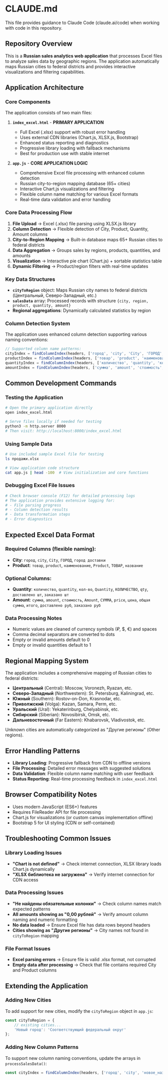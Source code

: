# CLAUDE.md

This file provides guidance to Claude Code (claude.ai/code) when working with code in this repository.

## Repository Overview

This is a **Russian sales analytics web application** that processes Excel files to analyze sales data by geographic regions. The application automatically maps Russian cities to federal districts and provides interactive visualizations and filtering capabilities.

## Application Architecture

### Core Components

The application consists of two main files:

1. **`index_excel.html`** - **PRIMARY APPLICATION**
   - Full Excel (.xlsx) support with robust error handling
   - Uses external CDN libraries (Chart.js, XLSX.js, Bootstrap)
   - Enhanced status reporting and diagnostics
   - Progressive library loading with fallback mechanisms
   - Best for production use with stable internet

2. **`app.js`** - **CORE APPLICATION LOGIC**
   - Comprehensive Excel file processing with enhanced column detection
   - Russian city-to-region mapping database (65+ cities)
   - Interactive Chart.js visualizations and filtering
   - Flexible column name matching for various Excel formats
   - Real-time data validation and error handling

### Core Data Processing Flow

1. **File Upload** → Excel (.xlsx) file parsing using XLSX.js library
2. **Column Detection** → Flexible detection of City, Product, Quantity, Amount columns
3. **City-to-Region Mapping** → Built-in database maps 65+ Russian cities to federal districts
4. **Data Aggregation** → Groups sales by regions, products, quantities, and amounts
5. **Visualization** → Interactive pie chart (Chart.js) + sortable statistics table
6. **Dynamic Filtering** → Product/region filters with real-time updates

### Key Data Structures

- **`cityToRegion`** object: Maps Russian city names to federal districts (Центральный, Северо-Западный, etc.)
- **`salesData`** array: Processed records with structure `{city, region, product, quantity, amount}`
- **Regional aggregations**: Dynamically calculated statistics by region

### Column Detection System

The application uses enhanced column detection supporting various naming conventions:
```javascript
// Supported column name patterns:
cityIndex = findColumnIndex(headers, ['город', 'city', 'City', 'ГОРОД', 'город доставки']);
productIndex = findColumnIndex(headers, ['товар', 'product', 'наименование', 'Product', 'ТОВАР', 'название']);
quantityIndex = findColumnIndex(headers, ['количество', 'quantity', 'кол-во', 'Quantity', 'КОЛИЧЕСТВО', 'qty', 'доставлено шт', 'заказано шт']);
amountIndex = findColumnIndex(headers, ['сумма', 'amount', 'стоимость', 'Amount', 'СУММА', 'price', 'цена', 'общая сумма', 'итого', 'доставлено руб', 'заказано руб']);
```

## Common Development Commands

### Testing the Application
```bash
# Open the primary application directly
open index_excel.html

# Serve files locally if needed for testing
python3 -m http.server 8000
# Then visit: http://localhost:8000/index_excel.html
```

### Using Sample Data
```bash
# Use included sample Excel file for testing
ls продажи.xlsx

# View application code structure
cat app.js | head -100  # View initialization and core functions
```

### Debugging Excel File Issues
```bash
# Check browser console (F12) for detailed processing logs
# The application provides extensive logging for:
# - File parsing progress
# - Column detection results
# - Data transformation steps
# - Error diagnostics
```

## Expected Excel Data Format

### Required Columns (flexible naming):
- **City**: `город`, `city`, `City`, `ГОРОД`, `город доставки`
- **Product**: `товар`, `product`, `наименование`, `Product`, `ТОВАР`, `название`

### Optional Columns:
- **Quantity**: `количество`, `quantity`, `кол-во`, `Quantity`, `КОЛИЧЕСТВО`, `qty`, `доставлено шт`, `заказано шт`
- **Amount**: `сумма`, `amount`, `стоимость`, `Amount`, `СУММА`, `price`, `цена`, `общая сумма`, `итого`, `доставлено руб`, `заказано руб`

### Data Processing Notes
- Numeric values are cleaned of currency symbols (₽, $, €) and spaces
- Comma decimal separators are converted to dots
- Empty or invalid amounts default to 0
- Empty or invalid quantities default to 1

## Regional Mapping System

The application includes a comprehensive mapping of Russian cities to federal districts:
- **Центральный** (Central): Moscow, Voronezh, Ryazan, etc.
- **Северо-Западный** (Northwestern): St. Petersburg, Kaliningrad, etc.
- **Южный** (Southern): Rostov-on-Don, Krasnodar, etc.
- **Приволжский** (Volga): Kazan, Samara, Perm, etc.
- **Уральский** (Ural): Yekaterinburg, Chelyabinsk, etc.
- **Сибирский** (Siberian): Novosibirsk, Omsk, etc.
- **Дальневосточный** (Far Eastern): Khabarovsk, Vladivostok, etc.

Unknown cities are automatically categorized as "Другие регионы" (Other regions).

## Error Handling Patterns

- **Library Loading**: Progressive fallback from CDN to offline versions
- **File Processing**: Detailed error messages with suggested solutions
- **Data Validation**: Flexible column name matching with user feedback
- **Status Reporting**: Real-time processing feedback in `index_excel.html`

## Browser Compatibility Notes

- Uses modern JavaScript (ES6+) features
- Requires FileReader API for file processing
- Chart.js for visualizations (or custom canvas implementation offline)
- Bootstrap 5 for UI styling (CDN or self-contained)

## Troubleshooting Common Issues

### Library Loading Issues
- **"Chart is not defined"** → Check internet connection, XLSX library loads Chart.js dynamically
- **"XLSX библиотека не загружена"** → Verify internet connection for CDN access

### Data Processing Issues
- **"Не найдены обязательные колонки"** → Check column names match expected patterns
- **All amounts showing as "0,00 рублей"** → Verify amount column naming and numeric formatting
- **No data loaded** → Ensure Excel file has data rows beyond headers
- **Cities showing as "Другие регионы"** → City names not found in `cityToRegion` mapping

### File Format Issues
- **Excel parsing errors** → Ensure file is valid .xlsx format, not corrupted
- **Empty data after processing** → Check that file contains required City and Product columns

## Extending the Application

### Adding New Cities
To add support for new cities, modify the `cityToRegion` object in `app.js`:
```javascript
const cityToRegion = {
    // existing cities...
    'Новый город': 'Соответствующий федеральный округ'
};
```

### Adding New Column Patterns
To support new column naming conventions, update the arrays in `processSalesData()`:
```javascript
const cityIndex = findColumnIndex(headers, ['город', 'city', 'новое_название']);
```